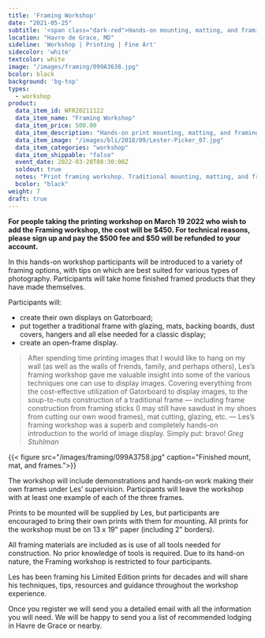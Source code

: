 ```yaml
---
title: 'Framing Workshop'
date: "2021-05-25"
subtitle: '<span class="dark-red">Hands-on mounting, matting, and framing <span class="fw7">your  own prints</span>.</span>'
location: "Havre de Grace, MD"
sideline: 'Workshop | Printing | Fine Art'
sidecolor: 'white'
textcolor: white
image: "/images/framing/099A3638.jpg"
bcolor: black
background: 'bg-top'
types:
  - workshop
product:
  data_item_id: WFR20211122
  data_item_name: "Framing Workshop"
  data_item_price: 500.00
  data_item_description: "Hands-on print mounting, matting, and framing"
  data_item_image: "/images/bli/2018/09/Lester-Picker_07.jpg"
  data_item_categories: "workshop"
  data_item_shippable: "false"
  event_date: 2022-03-20T08:30:00Z
  soldout: true
  notes: "Print framing workshop. Traditional mounting, matting, and framing as well as alternative mounting and open framing techniques."
  bcolor: "black"
weight: 7
draft: true
---
```

**For people taking the printing workshop on March 19 2022 who wish to add the Framing workshop, the cost will be $450. For technical reasons, please sign up and pay the $500 fee and $50 will be refunded to your account.**

In this hands-on workshop participants will be introduced to a variety of framing options, with tips on which are best suited for various types of photography. Participants will take home finished framed products that they have made themselves.

Participants will:
- create their own displays on Gatorboard;
- put together a traditional frame with glazing, mats, backing boards, dust covers, hangers and all else needed for a classic display;
- create an open-frame display.

> After spending time printing images that I would like to hang on my wall (as well as the walls of friends, family, and perhaps others), Les’s framing workshop gave me valuable insight into some of the various techniques one can use to display images.  Covering everything from the cost-effective utilization of Gatorboard to display images, to the soup-to-nuts construction of a traditional frame — including frame construction from framing sticks (I may still have sawdust in my shoes from cutting our own wood frames), mat cutting, glazing, etc. — Les’s framing workshop was a superb and completely hands-on introduction to the world of image display.  Simply put: bravo! <cite>Greg Stuhlman</cite>

{{< figure src="/images/framing/099A3758.jpg" caption="Finished mount, mat, and frames.">}}

The workshop will include demonstrations and hands-on work making their own frames under Les’ supervision. Participants will leave the workshop with at least one example of each of the three  frames. 

Prints to be mounted will be supplied by Les, but participants are encouraged to bring their own prints with them for mounting. All prints for the workshop must be on 13 x 19" paper (including 2" borders). 

All framing materials are included as is use of all tools needed for construction. No prior knowledge of tools is required. Due to its hand-on nature, the Framing workshop is restricted to four participants. 

Les has been framing his Limited Edition prints for decades and will share his techniques, tips, resources and guidance throughout the workshop experience. 

Once you register we will send you a detailed email with all the information you will need. We will be happy to send you a list of recommended lodging in Havre de Grace or nearby. 




	